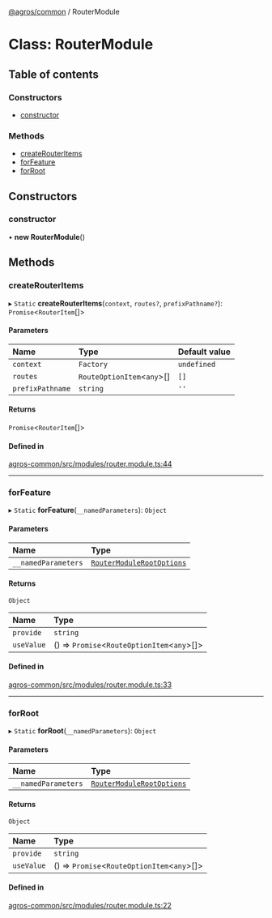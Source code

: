 [@agros/common](../index.md) / RouterModule

# Class: RouterModule

## Table of contents

### Constructors

- [constructor](RouterModule.md#constructor)

### Methods

- [createRouterItems](RouterModule.md#createrouteritems)
- [forFeature](RouterModule.md#forfeature)
- [forRoot](RouterModule.md#forroot)

## Constructors

### <a id="constructor" name="constructor"></a> constructor

• **new RouterModule**()

## Methods

### <a id="createrouteritems" name="createrouteritems"></a> createRouterItems

▸ `Static` **createRouterItems**(`context`, `routes?`, `prefixPathname?`): `Promise`<`RouterItem`[]\>

#### Parameters

| Name | Type | Default value |
| :------ | :------ | :------ |
| `context` | `Factory` | `undefined` |
| `routes` | `RouteOptionItem`<`any`\>[] | `[]` |
| `prefixPathname` | `string` | `''` |

#### Returns

`Promise`<`RouterItem`[]\>

#### Defined in

[agros-common/src/modules/router.module.ts:44](https://github.com/agrosjs/agros/blob/2883c2d/packages/agros-common/src/modules/router.module.ts#L44)

___

### <a id="forfeature" name="forfeature"></a> forFeature

▸ `Static` **forFeature**(`__namedParameters`): `Object`

#### Parameters

| Name | Type |
| :------ | :------ |
| `__namedParameters` | [`RouterModuleRootOptions`](../interfaces/RouterModuleRootOptions.md) |

#### Returns

`Object`

| Name | Type |
| :------ | :------ |
| `provide` | `string` |
| `useValue` | () => `Promise`<`RouteOptionItem`<`any`\>[]\> |

#### Defined in

[agros-common/src/modules/router.module.ts:33](https://github.com/agrosjs/agros/blob/2883c2d/packages/agros-common/src/modules/router.module.ts#L33)

___

### <a id="forroot" name="forroot"></a> forRoot

▸ `Static` **forRoot**(`__namedParameters`): `Object`

#### Parameters

| Name | Type |
| :------ | :------ |
| `__namedParameters` | [`RouterModuleRootOptions`](../interfaces/RouterModuleRootOptions.md) |

#### Returns

`Object`

| Name | Type |
| :------ | :------ |
| `provide` | `string` |
| `useValue` | () => `Promise`<`RouteOptionItem`<`any`\>[]\> |

#### Defined in

[agros-common/src/modules/router.module.ts:22](https://github.com/agrosjs/agros/blob/2883c2d/packages/agros-common/src/modules/router.module.ts#L22)

